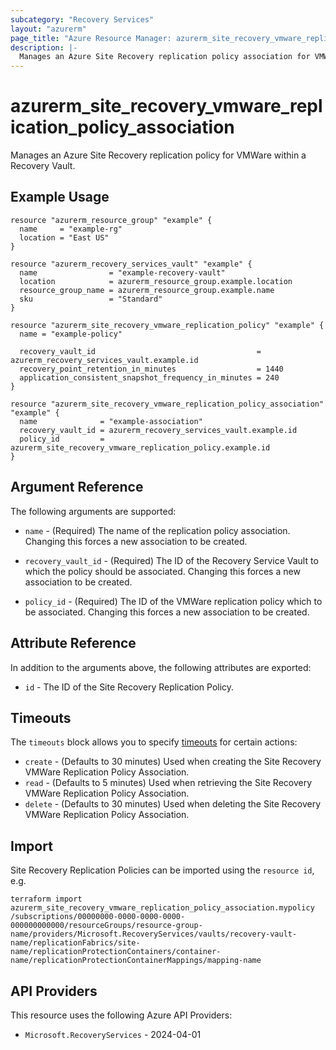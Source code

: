 ```yaml
---
subcategory: "Recovery Services"
layout: "azurerm"
page_title: "Azure Resource Manager: azurerm_site_recovery_vmware_replication_policy_association"
description: |-
  Manages an Azure Site Recovery replication policy association for VMWare on Azure.
---
```


# azurerm_site_recovery_vmware_replication_policy_association

Manages an Azure Site Recovery replication policy for VMWare within a Recovery Vault.

## Example Usage

```hcl
resource "azurerm_resource_group" "example" {
  name     = "example-rg"
  location = "East US"
}

resource "azurerm_recovery_services_vault" "example" {
  name                = "example-recovery-vault"
  location            = azurerm_resource_group.example.location
  resource_group_name = azurerm_resource_group.example.name
  sku                 = "Standard"
}

resource "azurerm_site_recovery_vmware_replication_policy" "example" {
  name = "example-policy"

  recovery_vault_id                                    = azurerm_recovery_services_vault.example.id
  recovery_point_retention_in_minutes                  = 1440
  application_consistent_snapshot_frequency_in_minutes = 240
}

resource "azurerm_site_recovery_vmware_replication_policy_association" "example" {
  name              = "example-association"
  recovery_vault_id = azurerm_recovery_services_vault.example.id
  policy_id         = azurerm_site_recovery_vmware_replication_policy.example.id
}
```

## Argument Reference

The following arguments are supported:

* `name` - (Required) The name of the replication policy association. Changing this forces a new association to be created.

* `recovery_vault_id` - (Required) The ID of the Recovery Service Vault to which the policy should be associated.
  Changing this forces a new association to be created.

* `policy_id` - (Required) The ID of the VMWare replication policy which to be associated. Changing this forces a new association to be created.

## Attribute Reference

In addition to the arguments above, the following attributes are exported:

* `id` - The ID of the Site Recovery Replication Policy.

## Timeouts

The `timeouts` block allows you to
specify [timeouts](https://developer.hashicorp.com/terraform/language/resources/configure#define-operation-timeouts) for certain actions:

* `create` - (Defaults to 30 minutes) Used when creating the Site Recovery VMWare Replication Policy Association.
* `read` - (Defaults to 5 minutes) Used when retrieving the Site Recovery VMWare Replication Policy Association.
* `delete` - (Defaults to 30 minutes) Used when deleting the Site Recovery VMWare Replication Policy Association.

## Import

Site Recovery Replication Policies can be imported using the `resource id`, e.g.

```shell
terraform import azurerm_site_recovery_vmware_replication_policy_association.mypolicy /subscriptions/00000000-0000-0000-0000-000000000000/resourceGroups/resource-group-name/providers/Microsoft.RecoveryServices/vaults/recovery-vault-name/replicationFabrics/site-name/replicationProtectionContainers/container-name/replicationProtectionContainerMappings/mapping-name
```

## API Providers
<!-- This section is generated, changes will be overwritten -->
This resource uses the following Azure API Providers:

* `Microsoft.RecoveryServices` - 2024-04-01
